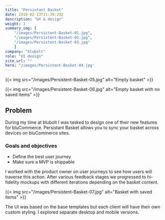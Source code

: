 ```yaml
---
title: "Persistant Basket"
date: 2018-02-13T11:39:29Z
description: "UX & design"
weight: 3
summary_img: [
    "/images/Persistent-Basket-01.jpg",
    "/images/Persistent-Basket-02.jpg",
    "/images/Persistent-Basket-03.jpg"
    ]
company: "blubolt"
role: "UI design"
site_url: ""
hero: "/images/Persistent-Basket-04.jpg"
---
```


{{< img src="/images/Persistent-Basket-05.jpg" alt="Empty basket" >}}

{{< img src="/images/Persistent-Basket-06.jpg" alt="Empty basket with no saved items" >}}

## Problem

During my time at blubolt I was tasked to design one of their new features for bluCommerce. Persistant Basket allows you to sync your basket across devices on bluCommerce sites.</p>

### Goals and objectives

* Define the best user journey
* Make sure a MVP is shippable

I worked with the product owner on user journeys to see how users will traverse this action. After various feedback stages we progressed to hi-fidelity mockups with different iterations depending on the basket content.

{{< img src="/images/Persistent-Basket-07.jpg" alt="Basket with saved items" >}}

The UI was based on the base templates but each client will have their own custom styling. I explored separate desktop and mobile versions.
